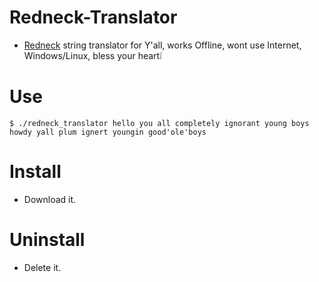 # Redneck-Translator

- [Redneck](https://wikipedia.org/wiki/Redneck) string translator for Y'all, works Offline, wont use Internet, Windows/Linux, bless your heart❕


# Use

```console
$ ./redneck_translator hello you all completely ignorant young boys
howdy yall plum ignert youngin good'ole'boys
```


# Install

- Download it.


# Uninstall

- Delete it.
